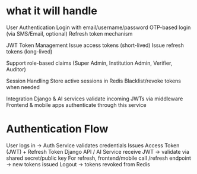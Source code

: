 # what it will handle
User Authentication
Login with email/username/password
OTP-based login (via SMS/Email, optional)
Refresh token mechanism

JWT Token Management
Issue access tokens (short-lived)
Issue refresh tokens (long-lived)

Support role-based claims (Super Admin, Institution Admin, Verifier, Auditor)

Session Handling
Store active sessions in Redis
Blacklist/revoke tokens when needed

Integration
Django & AI services validate incoming JWTs via middleware
Frontend & mobile apps authenticate through this service

# Authentication Flow

User logs in → Auth Service validates credentials
Issues Access Token (JWT) + Refresh Token
Django API / AI Service receive JWT → validate via shared secret/public key
For refresh, frontend/mobile call /refresh endpoint → new tokens issued
Logout → tokens revoked from Redis